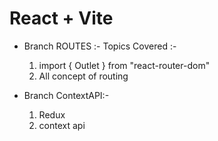 # React + Vite

- Branch ROUTES :- Topics Covered :-

  1. import { Outlet } from "react-router-dom"
  2. All concept of routing

- Branch ContextAPI:-

  1. Redux
  2. context api
   
